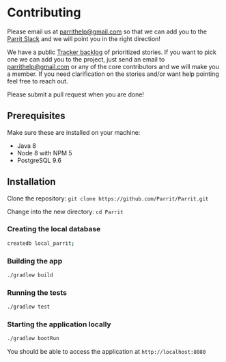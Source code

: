 # Contributing

Please email us at parrithelp@gmail.com so that we can add you to the [Parrit Slack](https://parrit.slack.com) and we will point you in the right
direction!

We have a public [Tracker backlog](https://www.pivotaltracker.com/n/projects/1504460) of prioritized stories.
If you want to pick one we can add you to the project, just send an email to parrithelp@gmail.com
or any of the core contributors and we will make you a member. If you need clarification on the stories 
and/or want help pointing feel free to reach out.

Please submit a pull request when you are done!

## Prerequisites

Make sure these are installed on your machine:

* Java 8
* Node 8 with NPM 5
* PostgreSQL 9.6

## Installation

Clone the repository: `git clone https://github.com/Parrit/Parrit.git`

Change into the new directory: `cd Parrit`

### Creating the local database

```bash
createdb local_parrit;
```

### Building the app

```bash
./gradlew build
```

### Running the tests

```bash
./gradlew test
```

### Starting the application locally

```bash
./gradlew bootRun
```

You should be able to access the application at `http://localhost:8080`
